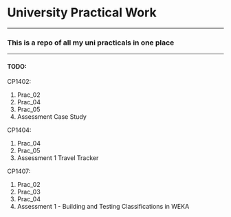 # University Practical Work

---

### This is a repo of all my uni practicals in one place

---

#### TODO:
CP1402:
1. Prac_02
2. Prac_04
3. Prac_05
4. Assessment Case Study

CP1404:
1. Prac_04
2. Prac_05
3. Assessment 1 Travel Tracker

CP1407:
1. Prac_02
2. Prac_03
3. Prac_04
4. Assessment 1 - Building and Testing Classifications in WEKA